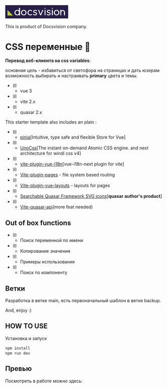 <img src="src/assets/img/logo1.png"  width="200px">

This is product of Docsvision company.

# CSS переменные 🌹

**Перевод веб-клиента на css variables**:

основная цель - избавиться от светофора на страницах и дать юзерам возможность выбирать и настраивать **primary** цвета и темы.

- [x] - vue 3
- [x] - vite 2.x
- [x] - quasar 2.x

This starter template also includes an plain :

- [x] - [pinia](https://github.com/vuejs/pinia)[Intuitive, type safe and flexible Store for Vue]
- [x] - [UnoCss](https://github.com/antfu/unocss)[The instant on-demand Atomic CSS engine. and next architecture for windi css v4]
- [x] - [vite-plugin-vue-i18n](https://github.com/intlify/bundle-tools/tree/main/packages/vite-plugin-vue-i18n)[vue-i18n-next plugin for vite]
- [x] - [Vite-plugin-pages](https://github.com/hannoeru/vite-plugin-pages) - file system based routing
- [x] - [Vite-plugin-vue-layouts](https://github.com/JohnCampionJr/vite-plugin-vue-layouts) - layouts for pages
- [x] - [Searchable Quasar Framework SVG icons](https://github.com/hawkeye64/iconexplorer.app)[**quasar author's product**]
- [x] - [Vite-quasar-api](https://github.com/fyeeme/vite-quasar-api)(more feat needed)

## Out of box functions

- [x] - Поиск переменной по имени
- [x] - Копирование значения
- [x] - Примеры использования
- [x] - Поиск по компоненту

## Ветки

Разработка в ветке main, есть первоначальный шаблон в ветке backup.

And, enjoy :)

## HOW TO USE

Установка и запуск

```shell
npm install
npm run dev
```

## Превью

Посмотреть в работе можно здесь:

